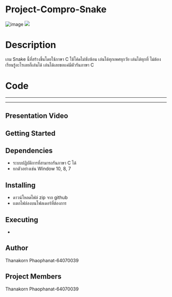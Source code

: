 # Project-Compro-Snake
![image](https://user-images.githubusercontent.com/88426245/168302116-494ff788-9c14-43f2-8901-3daae4516c81.png)
![](header.png)
# Description
เกม Snake นี้ที่สร้างขึ้นโดยใช้ภาษา C ใช้โค้ดไม่ซับซ้อน เล่นได้ทุกเพศทุกวัย เล่นได้ทุกที่ ไม่ต้องเรียนรู้อะไรเลยก็เล่นได้ เล่นได้เลยขอเเค่มีตัวรันภาษา C
# Code
-----------------------------------------------------------------------------------

------------------------------------------------------------------------------------
## Presentation Video

## Getting Started
## Dependencies
* ระบบปฎิบัติการที่สามารถรันภาษา C ได้
* ยกตัวอย่างเช่น Window 10, 8, 7
## Installing
* ดาวน์โหลดไฟล์ zip จาก github
* เเตกไฟล์ลงบนโฟลเดอร์ที่ต้องการ
## Executing 
* 
## Author
  Thanakorn Phaophanat-64070039
## Project Members
  Thanakorn Phaophanat-64070039
